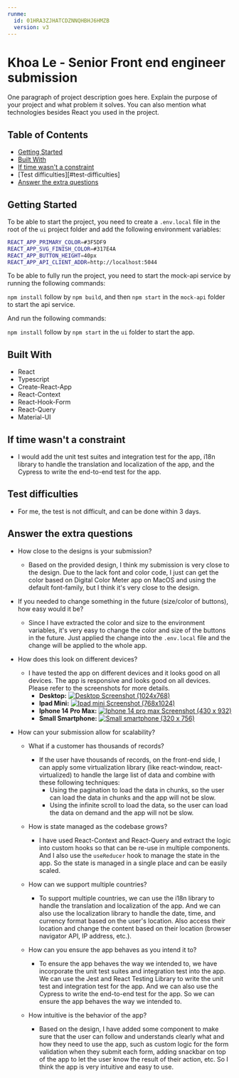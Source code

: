 ```yaml
---
runme:
  id: 01HRA3ZJHATCDZNNQHBHJ6HMZB
  version: v3
---
```


# Khoa Le - Senior Front end engineer submission

One paragraph of project description goes here. Explain the purpose of your project and what problem it solves. You can also mention what technologies besides React you used in the project.

## Table of Contents

- [Getting Started](#getting-started)
- [Built With](#built-with)
- [If time wasn't a constraint](#if-time-wasnt-a-constraint)
- [Test difficulties][#test-difficulties]
- [Answer the extra questions](#answer-the-extra-questions)

## Getting Started

To be able to start the project, you need to create a `.env.local` file in the root of the `ui` project folder and add the following environment variables:

```sh {"id":"01HRA82945EHQ8WTZ4237PYP97"}
REACT_APP_PRIMARY_COLOR=#3F5DF9
REACT_APP_SVG_FINISH_COLOR=#317E4A
REACT_APP_BUTTON_HEIGHT=40px
REACT_APP_API_CLIENT_ADDR=http://localhost:5044
```

To be able to fully run the project, you need to start the mock-api service by running the following commands:

`npm install` follow by `npm build`, and then `npm start` in the `mock-api` folder to start the api service.

And run the following commands:

`npm install` follow by `npm start` in the `ui` folder to start the app.

## Built With

- React
- Typescript
- Create-React-App
- React-Context
- React-Hook-Form
- React-Query
- Material-UI

## If time wasn't a constraint

- I would add the unit test suites and integration test for the app, i18n library to handle the translation and localization of the app, and the Cypress to write the end-to-end test for the app.

## Test difficulties

- For me, the test is not difficult, and can be done within 3 days.

## Answer the extra questions

- How close to the designs is your submission?

   - Based on the provided design, I think my submission is very close to the design. Due to the lack font and color code, I just can get the color based on Digital Color Meter app on MacOS and using the default font-family, but I think it's very close to the design.

- If you needed to change something in the future (size/color of buttons), how easy would it be?

   - Since I have extracted the color and size to the environment variables, it's very easy to change the color and size of the buttons in the future. Just applied the change into the `.env.local` file and the change will be applied to the whole app.

- How does this look on different devices?

   - I have tested the app on different devices and it looks good on all devices. The app is responsive and looks good on all devices. Please refer to the screenshots for more details.
      - **Desktop:**
      [![Desktop Screenshot (1024x768)](https://i.postimg.cc/fytksS3b/PC.png)](https://postimg.cc/y3K7Xdyq)
      - **Ipad Mini:**
      [![Ipad mini Screenshot (768x1024)](https://i.postimg.cc/SRdkYWnd/Ipad-Mini.png)](https://postimg.cc/p5mgg5Y5)
      - **Iphone 14 Pro Max:**
      [![Iphone 14 pro max Screenshot (430 x 932)](https://i.postimg.cc/Xqj0WpsC/Iphone.png)](https://postimg.cc/N9zn7fqs)
      - **Small Smartphone:**
      [![Small smartphone (320 x 756)](https://i.postimg.cc/SNtp0QCn/Small-smartphone.png)](https://postimg.cc/SJ8PChZ4)

- How can your submission allow for scalability?

   - What if a customer has thousands of records?

      - If the user have thousands of records, on the front-end side, I can apply some virtualization library (like react-window, react-virtualized) to handle the large list of data and combine with these following techniques:
         - Using the pagination to load the data in chunks, so the user can load the data in chunks and the app will not be slow.
         - Using the infinite scroll to load the data, so the user can load the data on demand and the app will not be slow.

   - How is state managed as the codebase grows?

      - I have used React-Context and React-Query and extract the logic into custom hooks so that can be re-use in multiple components. And I also use the `useReducer` hook to manage the state in the app. So the state is managed in a single place and can be easily scaled.

   - How can we support multiple countries?

      - To support multiple countries, we can use the i18n library to handle the translation and localization of the app. And we can also use the localization library to handle the date, time, and currency format based on the user's location. Also access their location and change the content based on their location (browser navigator API, IP address, etc.).

   - How can you ensure the app behaves as you intend it to?

      - To ensure the app behaves the way we intended to, we have incorporate the unit test suites and integration test into the app. We can use the Jest and React Testing Library to write the unit test and integration test for the app. And we can also use the Cypress to write the end-to-end test for the app. So we can ensure the app behaves the way we intended to.

   - How intuitive is the behavior of the app?

      - Based on the design, I have added some component to make sure that the user can follow and understands clearly what and how they need to use the app, such as custom logic for the form validation when they submit each form, adding snackbar on top of the app to let the user know the result of their action, etc. So I think the app is very intuitive and easy to use.

